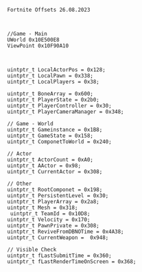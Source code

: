     Fortnite Offsets 26.08.2023



    //Game - Main
    UWorld 0x10E500E8
    ViewPoint 0x10F90A10
  

  
    uintptr_t LocalActorPos = 0x128;
    uintptr_t LocalPawn = 0x338;
    uintptr_t LocalPlayers = 0x38;

    uintptr_t BoneArray = 0x600;
    uintptr_t PlayerState = 0x2b0; 
    uintptr_t PlayerController = 0x30;
    uintptr_t PlayerCameraManager = 0x348;

    // Game - World
    uintptr_t Gameinstance = 0x1B8;
    uintptr_t GameState = 0x158;
    uintptr_t ComponetToWorld = 0x240;

    // Actor
    uintptr_t ActorCount = 0xA0;
    uintptr_t AActor = 0x98;
    uintptr_t CurrentActor = 0x308;

    // Other
    uintptr_t RootComponet = 0x198;
    uintptr_t PersistentLevel = 0x30;
    uintptr_t PlayerArray = 0x2a8;
    uintptr_t Mesh = 0x318;
     uintptr_t TeamId = 0x10D8;
    uintptr_t Velocity = 0x170;
    uintptr_t PawnPrivate = 0x308; 
    uintptr_t ReviveFromDBNOTime = 0x4A38;
    uintptr_t CurrentWeapon =  0x948;
    
    // Visible Check
    uintptr_t fLastSubmitTime = 0x360;
    uintptr_t fLastRenderTimeOnScreen = 0x368;

